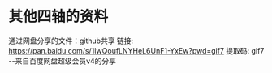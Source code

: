# 其他四轴的资料



通过网盘分享的文件：github共享
链接: https://pan.baidu.com/s/1IwQoufLNYHeL6UnF1-YxEw?pwd=gif7 提取码: gif7 
--来自百度网盘超级会员v4的分享